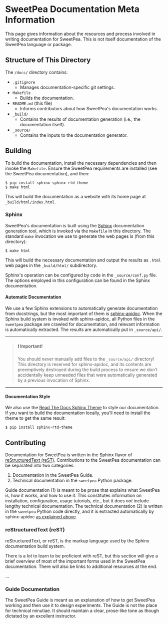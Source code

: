 # SweetPea Documentation Meta Information

This page gives information about the resources and process involved in writing
documentation for SweetPea. This is not itself documentation of the SweetPea
language or package.


## Structure of This Directory

The `/docs/` directory contains:

  * `.gitignore`
      * Manages documentation-specific git settings.
  * `Makefile`
      * Builds the documentation.
  * `README.md` (this file)
      * Informs contributors about how SweetPea's documentation works.
  * `_build/`
      * Contains the results of documentation generation (i.e., the
        documentation itself).
  * `_source/`
      * Contains the inputs to the documentation generator.


## Building

To build the documentation, install the necessary dependencies and then invoke
the `Makefile`. Ensure the SweetPea requirements are installed (see the SweetPea
documentation), and then:

    $ pip install sphinx sphinx-rtd-theme
    $ make html

This will build the documentation as a website with its home page at
`_build/html/index.html`.


### Sphinx

SweetPea's documentation is built using the
[Sphinx](https://www.sphinx-doc.org/en/master/) documentation generation tool,
which is invoked via the `Makefile` in this directory. The standard `make`
invocation we use to generate the web pages is (from this directory):

    $ make html

This will build the necessary documentation and output the results as `.html`
web pages in the `_build/html/` subdirectory.

Sphinx's operation can be configured by code in the `_source/conf.py` file. The
options employed in this configuration can be found in the Sphinx documentation.


#### Automatic Documentation

We use a few Sphinx extensions to automatically generate documentation from
docstrings, but the most important of them is
[sphinx-apidoc](https://www.sphinx-doc.org/en/master/man/sphinx-apidoc.html).
When the Sphinx build system is invoked with sphinx-apidoc, all Python files in
the `sweetpea` package are crawled for documentation, and relevant information
is automatically extracted. The results are automatically put in
`_source/api/`.

---

> #### :exclamation: Important!
>
> You should *never* manually add files to the `_source/api/` directory! This
> directory is reserved for sphinx-apidoc, and its contents are preemptively
> destroyed during the build process to ensure we don't accidentally keep
> unneeded files that were automatically generated by a previous invocation of
> Sphinx.

---


#### Documentation Style

We also use the [Read The Docs Sphinx
Theme](https://sphinx-rtd-theme.readthedocs.io/en/stable/) to style our
documentation. If you want to build the documentation locally, you'll need to
install the theme to get the same result:

    $ pip install sphinx-rtd-theme


## Contributing

Documentation for SweetPea is written in the Sphinx flavor of [reStructuredText
(reST)](https://www.sphinx-doc.org/en/master/usage/restructuredtext/index.html).
Contributions to the SweetPea documentation can be separated into two
categories:

  1. Documentation in the SweetPea Guide.
  2. Technical documentation in the `sweetpea` Python package.

Guide documentation (1) is meant to be prose that explains what SweetPea is, how
it works, and how to use it. This constitutes information on installation,
configuration, usage tutorials, etc., but it does *not* include lengthy
technical documentation. The technical documentation (2) is written in the
`sweetpea` Python code directly, and it is extracted automatically by
sphinx-apidoc [as explained above](#automatic-documentation).


### reStructuredText (reST)

reStructuredText, or reST, is the markup language used by the Sphinx
documentation build system.

There is a *lot* to learn to be proficient with reST, but this section will give
a brief overview of most of the important forms used in the SweetPea
documentation. There will also be links to additional resources at the end.

...


### Guide Documentation

The SweetPea Guide is meant as an explanation of how to get SweetPea working and
then use it to design experiments. The Guide is not the place for technical
minutiae. It should maintain a clear, prose-like tone as though dictated by an
excellent instructor.
